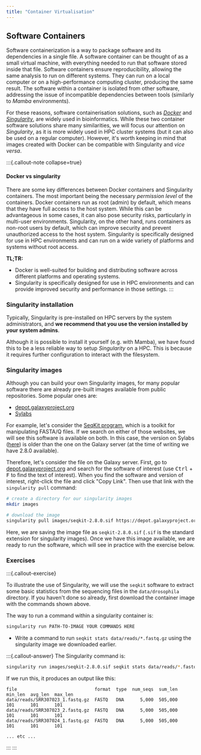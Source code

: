 ```yaml
---
title: "Container Virtualisation"
---
```


## Software Containers

Software containerization is a way to package software and its dependencies in a single file. 
A software container can be thought of as a small virtual machine, with everything needed to run that software stored inside that file. 
Software containers ensure reproducibility, allowing the same analysis to run on different systems. 
They can run on a local computer or on a high-performance computing cluster, producing the same result.
The software within a container is isolated from other software, addressing the issue of incompatible dependencies between tools (similarly to _Mamba_ environments).

For these reasons, software containerisation solutions, such as [_Docker_](https://www.docker.com/) and [_Singularity_](https://docs.sylabs.io/guides/latest/user-guide/), are widely used in bioinformatics.
While these two container software solutions share many similarities, we will focus our attention on _Singularity_, as it is more widely used in HPC cluster systems (but it can also be used on a regular computer). 
However, it's worth keeping in mind that images created with Docker can be compatible with Singularity and _vice versa_.

:::{.callout-note collapse=true}
#### Docker vs singularity

There are some key differences between Docker containers and Singularity containers. 
The most important being the necessary *permission level* of the containers. 
Docker containers run as root (admin) by default, which means that they have full access to the host system. 
While this can be advantageous in some cases, it can also pose security risks, particularly in multi-user environments. 
Singularity, on the other hand, runs containers as non-root users by default, which can improve security and prevent unauthorized access to the host system. 
Singularity is specifically designed for use in HPC environments and can run on a wide variety of platforms and systems without root access.

**TL;TR:**

- Docker is well-suited for building and distributing software across different platforms and operating systems.
- Singularity is specifically designed for use in HPC environments and can provide improved security and performance in those settings.
:::


### Singularity installation

Typically, Singularity is pre-installed on HPC servers by the system administrators, and **we recommend that you use the version installed by your system admins**. 

Although it is possible to install it yourself (e.g. with Mamba), we have found this to be a less reliable way to setup _Singularity_ on a HPC.
This is because it requires further configuration to interact with the filesystem.


### Singularity images

Although you can build your own Singularity images, for many popular software there are already pre-built images available from public repositories. 
Some popular ones are: 

- [depot.galaxyproject.org](https://depot.galaxyproject.org/singularity/)
- [Sylabs](https://cloud.sylabs.io/)

For example, let's consider the [SeqKit program](https://bioinf.shenwei.me/seqkit/), which is a toolkit for manipulating FASTA/Q files. 
If we search on either of those websites, we will see this software is available on both. 
In this case, the version on Sylabs ([here](https://cloud.sylabs.io/library/bhargava-morampalli/containers/seqkit)) is older than the one on the Galaxy server (at the time of writing we have 2.8.0 available). 

Therefore, let's consider the file on the Galaxy server.
First, go to [depot.galaxyproject.org](https://depot.galaxyproject.org/singularity/) and search for the software of interest (use <kbd>Ctrl</kbd> + <kbd>F</kbd> to find the text of interest). 
When you find the software and version of interest, right-click the file and click "Copy Link". 
Then use that link with the `singularity pull` command: 

```bash
# create a directory for our singularity images
mkdir images

# download the image
singularity pull images/seqkit-2.8.0.sif https://depot.galaxyproject.org/singularity/seqkit%3A2.8.0--h9ee0642_0
```

Here, we are saving the image file as `seqkit-2.8.0.sif` (`.sif` is the standard extension for singularity images). 
Once we have this image available, we are ready to run the software, which will see in practice with the exercise below. 


### Exercises

:::{.callout-exercise}

To illustrate the use of Singularity, we will use the `seqkit` software to extract some basic statistics from the sequencing files in the `data/drosophila` directory. 
If you haven't done so already, first download the container image with the commands shown above. 

The way to run a command within a singularity container is: 

```bash
singularity run PATH-TO-IMAGE YOUR COMMANDS HERE
```

- Write a command to run `seqkit stats data/reads/*.fastq.gz` using the singularity image we downloaded earlier.


:::{.callout-answer}
The Singularity command is: 

```bash
singularity run images/seqkit-2.8.0.sif seqkit stats data/reads/*.fastq.gz
```

If we run this, it produces an output like this: 

```
file                             format  type  num_seqs  sum_len  min_len  avg_len  max_len
data/reads/SRR307023_1.fastq.gz  FASTQ   DNA      5,000  505,000      101      101      101
data/reads/SRR307023_2.fastq.gz  FASTQ   DNA      5,000  505,000      101      101      101
data/reads/SRR307024_1.fastq.gz  FASTQ   DNA      5,000  505,000      101      101      101

... etc ...
```

:::
:::
